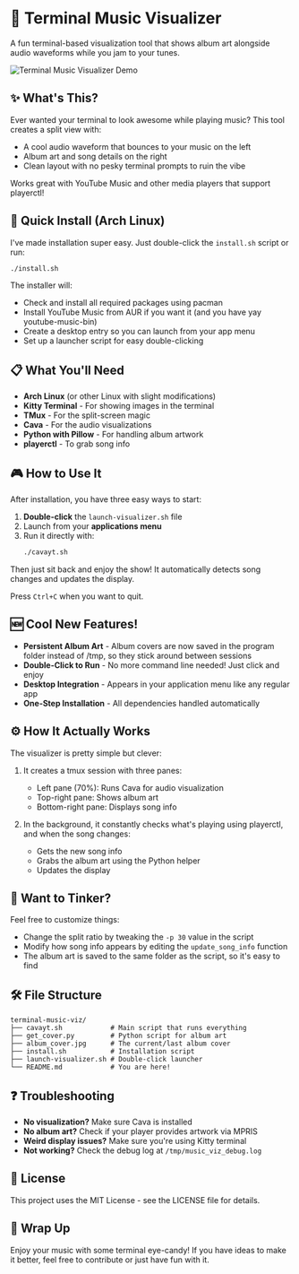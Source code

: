 # 🎵 Terminal Music Visualizer

A fun terminal-based visualization tool that shows album art alongside audio waveforms while you jam to your tunes.

![Terminal Music Visualizer Demo](docs/demo.gif)

## ✨ What's This?

Ever wanted your terminal to look awesome while playing music? This tool creates a split view with:

- A cool audio waveform that bounces to your music on the left
- Album art and song details on the right
- Clean layout with no pesky terminal prompts to ruin the vibe

Works great with YouTube Music and other media players that support playerctl!

## 🚀 Quick Install (Arch Linux)

I've made installation super easy. Just double-click the `install.sh` script or run:

```bash
./install.sh
```

The installer will:
- Check and install all required packages using pacman
- Install YouTube Music from AUR if you want it (and you have yay youtube-music-bin)
- Create a desktop entry so you can launch from your app menu
- Set up a launcher script for easy double-clicking

## 📋 What You'll Need

- **Arch Linux** (or other Linux with slight modifications)
- **Kitty Terminal** - For showing images in the terminal
- **TMux** - For the split-screen magic
- **Cava** - For the audio visualizations
- **Python with Pillow** - For handling album artwork
- **playerctl** - To grab song info

## 🎮 How to Use It

After installation, you have three easy ways to start:

1. **Double-click** the `launch-visualizer.sh` file
2. Launch from your **applications menu**
3. Run it directly with:
   ```bash
   ./cavayt.sh
   ```

Then just sit back and enjoy the show! It automatically detects song changes and updates the display.

Press `Ctrl+C` when you want to quit.

## 🆕 Cool New Features!

- **Persistent Album Art** - Album covers are now saved in the program folder instead of /tmp, so they stick around between sessions
- **Double-Click to Run** - No more command line needed! Just click and enjoy
- **Desktop Integration** - Appears in your application menu like any regular app
- **One-Step Installation** - All dependencies handled automatically

## ⚙️ How It Actually Works

The visualizer is pretty simple but clever:

1. It creates a tmux session with three panes:
   - Left pane (70%): Runs Cava for audio visualization
   - Top-right pane: Shows album art
   - Bottom-right pane: Displays song info

2. In the background, it constantly checks what's playing using playerctl, and when the song changes:
   - Gets the new song info
   - Grabs the album art using the Python helper
   - Updates the display

## 🔧 Want to Tinker?

Feel free to customize things:

- Change the split ratio by tweaking the `-p 30` value in the script
- Modify how song info appears by editing the `update_song_info` function
- The album art is saved to the same folder as the script, so it's easy to find

## 🛠️ File Structure

```
terminal-music-viz/
├── cavayt.sh            # Main script that runs everything
├── get_cover.py         # Python script for album art
├── album_cover.jpg      # The current/last album cover
├── install.sh           # Installation script
├── launch-visualizer.sh # Double-click launcher
└── README.md            # You are here!
```

## ❓ Troubleshooting

- **No visualization?** Make sure Cava is installed
- **No album art?** Check if your player provides artwork via MPRIS
- **Weird display issues?** Make sure you're using Kitty terminal
- **Not working?** Check the debug log at `/tmp/music_viz_debug.log`

## 📜 License

This project uses the MIT License - see the LICENSE file for details.

## 👋 Wrap Up

Enjoy your music with some terminal eye-candy! If you have ideas to make it better, feel free to contribute or just have fun with it. 
